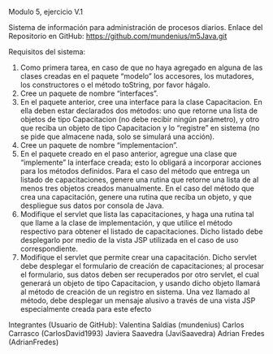Modulo 5, ejercicio V.1

Sistema de información para administración de procesos diarios.
Enlace del Repositorio en GitHub:
https://github.com/mundenius/m5Java.git

Requisitos del sistema:

1. Como primera tarea, en caso de que no haya agregado en alguna de las clases creadas en
el paquete “modelo” los accesores, los mutadores, los constructores o el método toString,
por favor hágalo.
2. Cree un paquete de nombre “interfaces”.
3. En el paquete anterior, cree una interface para la clase Capacitacion. En ella deben estar
declarados dos métodos: uno que retorne una lista de objetos de tipo Capacitacion (no debe
recibir ningún parámetro), y otro que reciba un objeto de tipo Capacitacion y lo “registre”
en sistema (no se pide que almacene nada, solo se simulará una acción).
4. Cree un paquete de nombre “implementacion”.
5. En el paquete creado en el paso anterior, agregue una clase que “implemente” la interface
creada; esto lo obligará a incorporar acciones para los métodos definidos. Para el caso del
método que entrega un listado de capacitaciones, genere una rutina que retorne una lista
de al menos tres objetos creados manualmente. En el caso del método que crea una
capacitación, genere una rutina que reciba un objeto, y que despliegue sus datos por
consola de Java.
6. Modifique el servlet que lista las capacitaciones, y haga una rutina tal que llame a la clase
de implementación, y que utilice el método respectivo para obtener el listado de
capacitaciones. Dicho listado debe desplegarlo por medio de la vista JSP utilizada en el caso
de uso correspondiente.
7. Modifique el servlet que permite crear una capacitación. Dicho servlet debe desplegar el
formulario de creación de capacitaciones; al procesar el formulario, sus datos deben ser
recuperados por otro servlet, el cual generará un objeto de tipo Capacitacion, y usando
dicho objeto llamará al método de creación de un registro en sistema. Una vez llamado al
método, debe desplegar un mensaje alusivo a través de una vista JSP especialmente creada
para este efecto

Integrantes (Usuario de GitHub):
Valentina Saldías (mundenius)
Carlos Carrasco (CarlosDavid1993)
Javiera Saavedra (JaviSaavedra)
Adrian Fredes (AdrianFredes)